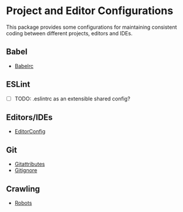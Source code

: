 # Project and Editor Configurations

This package provides some configurations for maintaining consistent coding between different projects, editors and IDEs.

## Babel
- [Babelrc](.babelrc)

## ESLint
- [ ] TODO: .eslintrc as an extensible shared config?

## Editors/IDEs
- [EditorConfig](.editorconfig)

## Git
- [Gitattributes](.gitattributes)
- [Gitignore](.gitignore)

## Crawling
- [Robots](robots.txt)
